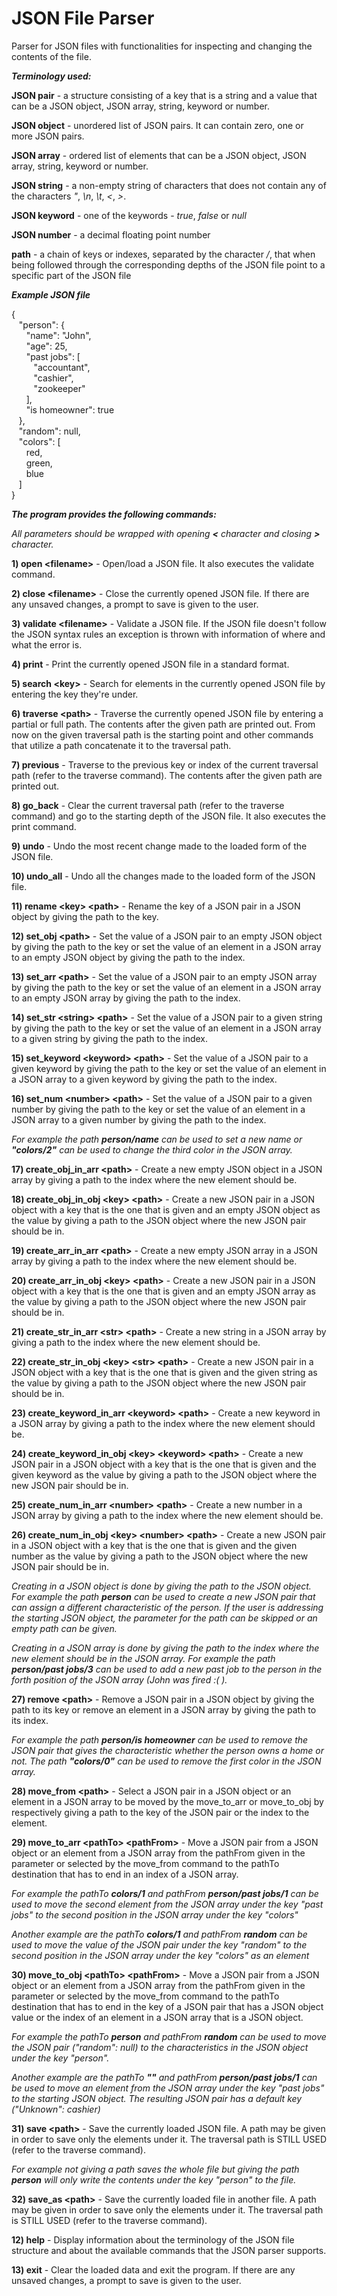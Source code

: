 # JSON File Parser

Parser for JSON files with functionalities for inspecting and changing the contents of the file.


***Terminology used:***

**JSON pair** - a structure consisting of a key that is a string and a value that can be a JSON
object, JSON array, string, keyword or number.

**JSON object** - unordered list of JSON pairs. It can contain zero, one or more JSON pairs.

**JSON array** - ordered list of elements that can be a JSON object, JSON array, string, keyword or number.

**JSON string** - a non-empty string of characters that does not contain any of the characters
*"*, *\n*, *\t*, *<*, *>*.

**JSON keyword** - one of the keywords - *true*, *false* or *null*

**JSON number** - a decimal floating point number

**path** - a chain of keys or indexes, separated by the character */*, that when being followed through 
the corresponding depths of the JSON file point to a specific part of the JSON file


***Example JSON file***

{<br/>
&nbsp;&nbsp;&nbsp;"person": {<br/>
&nbsp;&nbsp;&nbsp;&nbsp;&nbsp;&nbsp;"name": "John",<br/>
&nbsp;&nbsp;&nbsp;&nbsp;&nbsp;&nbsp;"age": 25,<br/>
&nbsp;&nbsp;&nbsp;&nbsp;&nbsp;&nbsp;"past jobs": [<br/>
&nbsp;&nbsp;&nbsp;&nbsp;&nbsp;&nbsp;&nbsp;&nbsp;&nbsp;"accountant",<br/>
&nbsp;&nbsp;&nbsp;&nbsp;&nbsp;&nbsp;&nbsp;&nbsp;&nbsp;"cashier",<br/>
&nbsp;&nbsp;&nbsp;&nbsp;&nbsp;&nbsp;&nbsp;&nbsp;&nbsp;"zookeeper"<br/>
&nbsp;&nbsp;&nbsp;&nbsp;&nbsp;&nbsp;],<br/>
&nbsp;&nbsp;&nbsp;&nbsp;&nbsp;&nbsp;"is homeowner": true<br/>
&nbsp;&nbsp;&nbsp;},<br/>
&nbsp;&nbsp;&nbsp;"random": null,<br/>
&nbsp;&nbsp;&nbsp;"colors": [<br/>
&nbsp;&nbsp;&nbsp;&nbsp;&nbsp;&nbsp;red,<br/>
&nbsp;&nbsp;&nbsp;&nbsp;&nbsp;&nbsp;green,<br/>
&nbsp;&nbsp;&nbsp;&nbsp;&nbsp;&nbsp;blue<br/>
&nbsp;&nbsp;&nbsp;]<br/>
}<br/>


***The program provides the following commands:***

*All parameters should be wrapped with opening **<** character and closing **>** character.*


**1) open &lt;filename&gt;** - Open/load a JSON file. It also executes the validate command.

**2) close &lt;filename&gt;** - Close the currently opened JSON file.
If there are any unsaved changes, a prompt to save is given to the user.

**3) validate &lt;filename&gt;** - Validate a JSON file. If the JSON file doesn't follow the JSON
syntax rules an exception is thrown with information of where and what the error is.


**4) print** - Print the currently opened JSON file in a standard format.

**5) search &lt;key&gt;** - Search for elements in the currently opened JSON file by entering the key
they're under.


**6) traverse &lt;path&gt;** - Traverse the currently opened JSON file by entering a partial or full path. 
The contents after the given path are printed out. From now on the given traversal path is the
starting point and other commands that utilize a path concatenate it to the traversal path.

**7) previous** - Traverse to the previous key or index of the current traversal path
(refer to the traverse command). The contents after the given path are printed out.

**8) go_back** - Clear the current traversal path (refer to the traverse command)
and go to the starting depth of the JSON file. It also executes the print command.


**9) undo** - Undo the most recent change made to the loaded form of the JSON file.

**10) undo_all** - Undo all the changes made to the loaded form of the JSON file.


**11) rename &lt;key&gt; &lt;path&gt;** - Rename the key of a JSON pair in a JSON object by giving the path
to the key.


**12) set_obj &lt;path&gt;** - Set the value of a JSON pair to an empty JSON object by giving the path to the key 
or set the value of an element in a JSON array to an empty JSON object by giving the path to the index.

**13) set_arr &lt;path&gt;** - Set the value of a JSON pair to an empty JSON array by giving the path to the key 
or set the value of an element in a JSON array to an empty JSON array by giving the path to the index.

**14) set_str &lt;string&gt; &lt;path&gt;** - Set the value of a JSON pair to a given string by giving the path to the key 
or set the value of an element in a JSON array to a given string by giving the path to the index.

**15) set_keyword &lt;keyword&gt; &lt;path&gt;** - Set the value of a JSON pair to a given keyword by giving the path to the key 
or set the value of an element in a JSON array to a given keyword by giving the path to the index.

**16) set_num &lt;number> &lt;path&gt;** - Set the value of a JSON pair to a given number by giving the path to the key 
or set the value of an element in a JSON array to a given number by giving the path to the index.

*For example the path **person/name** can be used to set a new name or **"colors/2"** can be used to change
the third color in the JSON array.*


**17) create_obj_in_arr &lt;path&gt;** - Create a new empty JSON object in a JSON array by giving a path to the index
where the new element should be.

**18) create_obj_in_obj &lt;key&gt; &lt;path&gt;** - Create a new JSON pair in a JSON object with a key that is the one that is given
and an empty JSON object as the value by giving a path to the JSON object where the new JSON pair should be in.

**19) create_arr_in_arr &lt;path&gt;** - Create a new empty JSON array in a JSON array by giving a path to the index
where the new element should be.

**20) create_arr_in_obj &lt;key&gt; &lt;path&gt;** - Create a new JSON pair in a JSON object with a key that is the one that is given
and an empty JSON array as the value by giving a path to the JSON object where the new JSON pair should be in.

**21) create_str_in_arr &lt;str&gt; &lt;path&gt;** - Create a new string in a JSON array by giving a path to the index
where the new element should be.

**22) create_str_in_obj &lt;key&gt; &lt;str&gt; &lt;path&gt;** - Create a new JSON pair in a JSON object with a key that is the one that is given
and the given string as the value by giving a path to the JSON object where the new JSON pair should be in.

**23) create_keyword_in_arr &lt;keyword&gt; &lt;path&gt;** - Create a new keyword in a JSON array by giving a path to the index
where the new element should be.

**24) create_keyword_in_obj &lt;key&gt; &lt;keyword&gt; &lt;path&gt;** - Create a new JSON pair in a JSON object with a key that is the one that is given
and the given keyword as the value by giving a path to the JSON object where the new JSON pair should be in.

**25) create_num_in_arr &lt;number&gt; &lt;path&gt;** - Create a new number in a JSON array by giving a path to the index
where the new element should be.

**26) create_num_in_obj &lt;key&gt; &lt;number&gt; &lt;path&gt;** - Create a new JSON pair in a JSON object with a key that is the one that is given
and the given number as the value by giving a path to the JSON object where the new JSON pair should be in.

*Creating in a JSON object is done by giving the path to the JSON object. For example the path **person** can be used to
create a new JSON pair that can assign a different characteristic of the person.
If the user is addressing the starting JSON object, the parameter for the path can be skipped or an empty path can be given.*

*Creating in a JSON array is done by giving the path to the index where the new element should be in the JSON array.
For example the path **person/past jobs/3** can be used to add a new past job to the person in the forth position of the JSON array
(John was fired :( ).*


**27) remove &lt;path&gt;** - Remove a JSON pair in a JSON object by giving the path to its key or 
remove an element in a JSON array by giving the path to its index. 

*For example the path **person/is homeowner** can be used to remove the JSON pair that gives the characteristic whether
the person owns a home or not. The path **"colors/0"** can be used to remove the first color in the JSON array.*


**28) move_from &lt;path&gt;** - Select a JSON pair in a JSON object or an element in a JSON array to be moved
by the move_to_arr or move_to_obj by respectively giving a path to the key of the JSON pair or the index to the element.

**29) move_to_arr &lt;pathTo&gt; &lt;pathFrom&gt;** - Move a JSON pair from a JSON object or an element from a JSON array from the
pathFrom given in the parameter or selected by the move_from command to the pathTo destination that has to end in an index
of a JSON array.

*For example the pathTo **colors/1** and pathFrom **person/past jobs/1** can be used to move the second element from the
JSON array under the key "past jobs" to the second position in the JSON array under the key "colors"*

*Another example are the pathTo **colors/1** and pathFrom **random** can be used to move the value of the JSON pair under
the key "random" to the second position in the JSON array under the key "colors" as an element*


**30) move_to_obj &lt;pathTo&gt; &lt;pathFrom&gt;** - Move a JSON pair from a JSON object or an element from a JSON array from the
pathFrom given in the parameter or selected by the move_from command to the pathTo destination that has to end in the key
of a JSON pair that has a JSON object value or the index of an element in a JSON array that is a JSON object. 

*For example the pathTo **person** and pathFrom **random** can be used to move the JSON pair ("random": null)
to the characteristics in the JSON object under the key "person".*

*Another example are the pathTo **""** and pathFrom **person/past jobs/1** can be used to move an element from the
JSON array under the key "past jobs" to the starting JSON object. The resulting JSON pair has a default key
("Unknown": cashier)*


**31) save &lt;path&gt;** - Save the currently loaded JSON file. A path may be given in order to save only the
elements under it. The traversal path is STILL USED (refer to the traverse command).

*For example not giving a path saves the whole file but giving the path **person** 
will only write the contents under the key "person" to the file.*

**32) save_as &lt;path&gt;** - Save the currently loaded file in another file. A path may be given in order
to save only the elements under it. The traversal path is STILL USED (refer to the traverse command).


**12) help** - Display information about the terminology of the JSON file structure and about the available
commands that the JSON parser supports.

**13) exit** - Clear the loaded data and exit the program.
If there are any unsaved changes, a prompt to save is given to the user.
